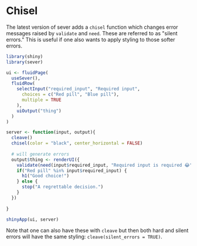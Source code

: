 # Chisel

The latest version of sever adds a `chisel` function which changes error messages raised by `validate` and `need`. These are referred to as "silent errors." This is useful if one also wants to apply styling to those softer errors. 

```r
library(shiny)
library(sever)

ui <- fluidPage(
  useSever(),
  fluidRow(
    selectInput("required_input", "Required input",
      choices = c("Red pill", "Blue pill"), 
      multiple = TRUE
    ),
    uiOutput("thing")
  )
)

server <- function(input, output){
  cleave()
  chisel(color = "black", center_horizontal = FALSE)
  
  # will generate errors
  output$thing <- renderUI({
    validate(need(input$required_input, "Required input is required 😂"))
    if("Red pill" %in% input$required_input) {
      h1("Good choice!")
    } else {
      stop("A regrettable decision.")
    }
  })
  
}

shinyApp(ui, server)
```

Note that one can also have these with `cleave` but then both hard and silent errors will have the same styling: `cleave(silent_errors = TRUE)`.
